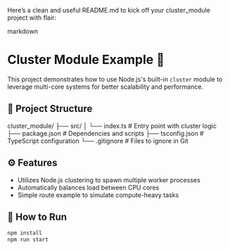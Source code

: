 Here’s a clean and useful README.md to kick off your cluster_module project with flair:

markdown
# Cluster Module Example 🚀

This project demonstrates how to use Node.js's built-in `cluster` module to leverage multi-core systems for better scalability and performance.

## 📂 Project Structure

cluster_module/ ├── src/ │ └── index.ts # Entry point with cluster logic ├── package.json # Dependencies and scripts ├── tsconfig.json # TypeScript configuration └── .gitignore # Files to ignore in Git


## ⚙️ Features

- Utilizes Node.js clustering to spawn multiple worker processes
- Automatically balances load between CPU cores
- Simple route example to simulate compute-heavy tasks

## 🧪 How to Run

```bash
npm install
npm run start
